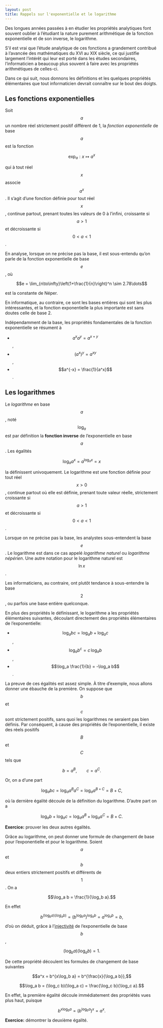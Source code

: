 ```yaml
---
layout: post
title: Rappels sur l'exponentielle et le logarithme
---
```


Des longues années passées à en étudier les propriétés analytiques font
souvent oublier à l’étudiant la nature purement arithmétique de la
fonction exponentielle et de son inverse, le logarithme.

S’il est vrai que l’étude analytique de ces fonctions a grandement
contribué à l’avancée des mathématiques du XVI au XIX siècle, ce qui
justifie largement l’intérêt qui leur est porté dans les études
secondaires, l’informaticien a beaucoup plus souvent à faire avec les
propriétés arithmétiques de celles-ci.

Dans ce qui suit, nous donnons les définitions et les quelques
propriétés élémentaires que tout informaticien devrait connaître sur le
bout des doigts.

## Les fonctions exponentielles

Soit $$a$$ un nombre réel strictement positif différent de 1, la *fonction
exponentielle* de base $$a$$ est la fonction

$$\exp_a : x \mapsto a^x$$

qui à tout réel $$x$$ associe $$a^x$$. Il s’agit d’une fonction définie pour
tout réel $$x$$, continue partout, prenant toutes les valeurs de 0 à
l’infini, croissante si $$a > 1$$ et décroissante si $$0 < a < 1$$.

En analyse, lorsque on ne précise pas la base, il est sous-entendu qu’on
parle de la fonction exponentielle de base $$e$$, où

$$e = \lim_{n\to\infty}\left(1+\frac{1}{n}\right)^n \sim 2.78\dots$$

est la constante de Néper.

En informatique, au contraire, ce sont les bases entières qui sont les
plus intéressantes, et la fonction exponentielle la plus importante est
sans doutes celle de base 2.

Indépendamment de la base, les propriétés fondamentales de la fonction
exponentielle se résument à

-   $$a^x a^y = a^{x+y}$$,
-   $$(a^x)^y = a^{xy}$$,
-   $$a^{-x} = \frac{1}{a^x}$$.

## Les logarithmes

Le *logarithme* en base $$a$$, noté $$\log_a$$ est par définition la
**fonction inverse** de l’exponentielle en base $$a$$. Les égalités

$$\log_a a^x = a^{\log_a x} = x$$

la définissent univoquement. Le logarithme est une fonction définie pour
tout réel $$x > 0$$, continue partout où elle est définie, prenant toute
valeur réelle, strictement croissante si $$a>1$$ et décroissante si
$$0 < a < 1$$.

Lorsque on ne précise pas la base, les analystes sous-entendent la base
$$e$$. Le logarithme est dans ce cas appelé *logarithme naturel* ou
*logarithme népérien*. Une autre notation pour le logarithme naturel est
$$\ln x$$.

Les informaticiens, au contraire, ont plutôt tendance à sous-entendre la
base $$2$$, ou parfois une base entière quelconque.

En plus des propriétés le définissant, le logarithme a les propriétés
élémentaires suivantes, découlant directement des propriétés
élémentaires de l’exponentielle:

-   $$\log_a bc = \log_a b + \log_a c$$,
-   $$\log_a b^c = c\,\log_a b$$,
-   $$\log_a \frac{1}{b} = -\log_a b$$.

La preuve de ces égalités est assez simple. À titre d’exemple, nous
allons donner une ébauche de la première. On suppose que $$b$$ et $$c$$ sont
strictement positifs, sans quoi les logarithmes ne seraient pas bien
définis. Par conséquent, à cause des propriétés de l’exponentielle, il
existe des réels positifs $$B$$ et $$C$$ tels que

$$b = a^B,\qquad c = a^C.$$

Or, on a d’une part

$$\log_a bc = \log_a a^B a^C = \log_a a^{B+C} = B+C,$$

où la dernière égalité découle de la définition du logarithme. D’autre
part on a

$$\log_a b + \log_a c = \log_a a^B + \log_a a^C = B+C.$$

**Exercice:** prouver les deux autres égalités.

Grâce au logarithme, on peut donner une formule de changement de base
pour l’exponentielle et pour le logarithme. Soient $$a$$ et $$b$$ deux
entiers strictement positifs et différents de $$1$$. On a

$$\log_a b = \frac{1}{\log_b a}.$$

En effet

$$b^{(\log_b a)(log_a b)} = \left(b^{\log_b a}\right)^{\log_a b} = a^{\log_a b} = b,$$

d’où on déduit, grâce à
l’[injectivité](../fonction#injectivité-surjectivité-bijectivité) de
l’exponentielle de base $$b$$,

$$(\log_b a)(\log_a b) = 1.$$

De cette propriété découlent les formules de changement de base
suivantes

$$a^x = b^{x\log_b a} = b^{\frac{x}{\log_a b}},$$

$$\log_a b = (\log_c b)(\log_a c) = \frac{\log_c b}{\log_c a}.$$

En effet, la première égalité découle immédiatement des propriétés vues
plus haut, puisque

$$b^{x\log_b a} = (b^{\log_b a})^x = a^x.$$

**Exercice:** démontrer la deuxième égalité.
